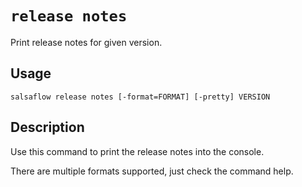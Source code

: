 # `release notes` #

Print release notes for given version.

## Usage ##

```
salsaflow release notes [-format=FORMAT] [-pretty] VERSION
```

## Description ##

Use this command to print the release notes into the console.

There are multiple formats supported, just check the command help.
